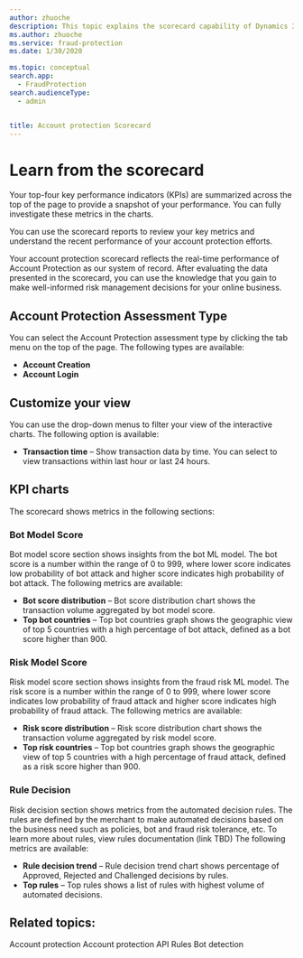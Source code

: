 ```yaml
---
author: zhuoche
description: This topic explains the scorecard capability of Dynamics 365 Fraud Protection account protection.
ms.author: zhuoche
ms.service: fraud-protection
ms.date: 1/30/2020

ms.topic: conceptual
search.app: 
  - FraudProtection
search.audienceType:
  - admin


title: Account protection Scorecard
---
```



# Learn from the scorecard


Your top-four key performance indicators (KPIs) are summarized across the top of the page to provide a snapshot of your performance. You can fully investigate these metrics in the charts.

You can use the scorecard reports to review your key metrics and understand the recent performance of your account protection efforts. 

Your account protection scorecard reflects the real-time performance of Account Protection as our system of record. After evaluating the data presented in the scorecard, you can use the knowledge that you gain to make well-informed risk management decisions for your online business.

## Account Protection Assessment Type

You can select the Account Protection assessment type by clicking the tab menu on the top of the page. The following types are available:

- **Account Creation** 
- **Account Login**

## Customize your view

You can use the drop-down menus to filter your view of the interactive charts. The following option is available:

- **Transaction time** – Show transaction data by time. You can select to view transactions within last hour or last 24 hours. 

## KPI charts

The scorecard shows metrics in the following sections:

### Bot Model Score

Bot model score section shows insights from the bot ML model. The bot score is a number within the range of 0 to 999, where lower score indicates low probability of bot attack and higher score indicates high probability of bot attack. The following metrics are available:

- **Bot score distribution** – Bot score distribution chart shows the transaction volume aggregated by bot model score. 
- **Top bot countries** – Top bot countries graph shows the geographic view of top 5 countries with a high percentage of bot attack, defined as a bot score higher than 900.

### Risk Model Score

Risk model score section shows insights from the fraud risk ML model. The risk score is a number within the range of 0 to 999, where lower score indicates low probability of fraud attack and higher score indicates high probability of fraud attack. The following metrics are available:

- **Risk score distribution** – Risk score distribution chart shows the transaction volume aggregated by risk model score. 
- **Top risk countries** – Top bot countries graph shows the geographic view of top 5 countries with a high percentage of fraud attack, defined as a risk score higher than 900.

### Rule Decision

Risk decision section shows metrics from the automated decision rules. The rules are defined by the merchant to make automated decisions based on the business need such as policies, bot and fraud risk tolerance, etc. To learn more about rules, view rules documentation (link TBD) The following metrics are available:

- **Rule decision trend** – Rule decision trend chart shows percentage of Approved, Rejected and Challenged decisions by rules. 
- **Top rules** – Top rules shows a list of rules with highest volume of automated decisions.

## Related topics:
Account protection
Account protection API
Rules
Bot detection

